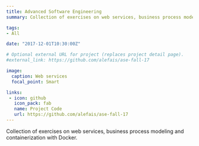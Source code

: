 ```yaml
---
title: Advanced Software Engineering
summary: Collection of exercises on web services, business process modeling and containerization with Docker.

tags: 
- All

date: "2017-12-01T10:30:00Z"

# Optional external URL for project (replaces project detail page).
#external_link: https://github.com/alefais/ase-fall-17

image:
  caption: Web services
  focal_point: Smart

links:
 - icon: github
   icon_pack: fab
   name: Project Code
   url: https://github.com/alefais/ase-fall-17
---
```

Collection of exercises on web services, business process modeling and containerization with Docker.